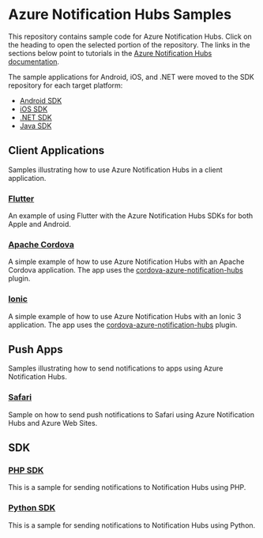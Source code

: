 # Azure Notification Hubs Samples

This repository contains sample code for Azure Notification Hubs. Click on the heading to open the selected portion of the repository. The links in the sections below point to tutorials in the [Azure Notification Hubs documentation](https://docs.microsoft.com/en-us/azure/notification-hubs/).

The sample applications for Android, iOS, and .NET were moved to the SDK repository for each target platform:

+ [Android SDK](https://github.com/Azure/azure-notificationhubs-android)
+ [iOS SDK](https://github.com/Azure/azure-notificationhubs-ios)
+ [.NET SDK](https://github.com/Azure/azure-notificationhubs-dotnet)
+ [Java SDK](https://github.com/Azure/azure-notificationhubs-java-backend)

## Client Applications

Samples illustrating how to use Azure Notification Hubs in a client application.

### [Flutter]

An example of using Flutter with the Azure Notification Hubs SDKs for both Apple and Android.

### [Apache Cordova]

A simple example of how to use Azure Notification Hubs with an Apache Cordova application. The app uses the [cordova-azure-notification-hubs](https://github.com/derek82511/cordova-azure-notification-hubs) plugin.

### [Ionic]

A simple example of how to use Azure Notification Hubs with an Ionic 3 application. The app uses the [cordova-azure-notification-hubs](https://github.com/derek82511/cordova-azure-notification-hubs) plugin.

## Push Apps

Samples illustrating how to send notifications to apps using Azure Notification Hubs.

### [Safari]

Sample on how to send push notifications to Safari using Azure Notification Hubs and Azure Web Sites.

## SDK

### [PHP SDK]

This is a sample for sending notifications to Notification Hubs using PHP.

### [Python SDK]

This is a sample for sending notifications to Notification Hubs using Python.

<!-- Sample Apps -->
[Flutter]: https://github.com/Azure/azure-notificationhubs-samples/tree/main/flutter
[Apache Cordova]: https://github.com/Azure/azure-notificationhubs-samples/tree/main/apache-cordova
[Ionic]: https://github.com/Azure/azure-notificationhubs-samples/tree/main/Ionic

<!-- Push Apps -->
[Safari]: https://github.com/Azure/azure-notificationhubs-samples/tree/main/PushToSafari

<!-- SDK -->
[PHP SDK]: https://github.com/Azure/azure-notificationhubs-samples/tree/main/notificationhubs-rest-php
[Python SDK]: https://github.com/Azure/azure-notificationhubs-samples/tree/main/notificationhubs-rest-python
